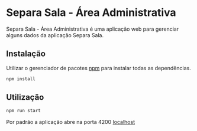 # Separa Sala - Área Administrativa

Separa Sala - Área Administrativa é uma aplicação web para gerenciar alguns dados da aplicação Separa Sala.

## Instalação

Utilizar o gerenciador de pacotes [npm](https://nodejs.org/en/) para instalar todas as dependências.

```bash
npm install
```

## Utilização

```bash
npm run start
```

Por padrão a aplicação abre na porta 4200 [localhost](http://localhost:4200/)
